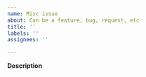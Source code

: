 ```yaml
---
name: Misc issue
about: Can be a feature, bug, request, etc
title: ''
labels: ''
assignees: ''

---
```


**Description**
